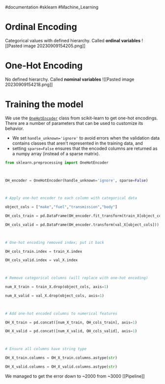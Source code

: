 #documentation #sklearn #Machine_Learning 

# Ordinal Encoding
Categorical values with defined hierarchy. Called __ordinal variables__ 
![[Pasted image 20230909154205.png]]

# One-Hot Encoding
No defined hierarchy. Called __nominal variables__
![[Pasted image 20230909154218.png]]

# Training the model
We use the [`OneHotEncoder`](https://scikit-learn.org/stable/modules/generated/sklearn.preprocessing.OneHotEncoder.html) class from scikit-learn to get one-hot encodings. There are a number of parameters that can be used to customize its behavior.

- We set `handle_unknown='ignore'` to avoid errors when the validation data contains classes that aren't represented in the training data, and
- setting `sparse=False` ensures that the encoded columns are returned as a numpy array (instead of a sparse matrix).

```python
from sklearn.preprocessing import OneHotEncoder

  

OH_encoder = OneHotEncoder(handle_unknown='ignore', sparse=False)

  

# Apply one-hot encoder to each column with categorical data

object_cols = ["make","fuel","transmission","body"]

OH_cols_train = pd.DataFrame(OH_encoder.fit_transform(train_X[object_cols]))

OH_cols_valid = pd.DataFrame(OH_encoder.transform(val_X[object_cols]))

  

# One-hot encoding removed index; put it back

OH_cols_train.index = train_X.index

OH_cols_valid.index = val_X.index

  

# Remove categorical columns (will replace with one-hot encoding)

num_X_train = train_X.drop(object_cols, axis=1)

num_X_valid = val_X.drop(object_cols, axis=1)

  

# Add one-hot encoded columns to numerical features

OH_X_train = pd.concat([num_X_train, OH_cols_train], axis=1)

OH_X_valid = pd.concat([num_X_valid, OH_cols_valid], axis=1)

  

# Ensure all columns have string type

OH_X_train.columns = OH_X_train.columns.astype(str)

OH_X_valid.columns = OH_X_valid.columns.astype(str)
```

We managed to get the error down to ~2000 from ~3000
[[Pipeline]] 